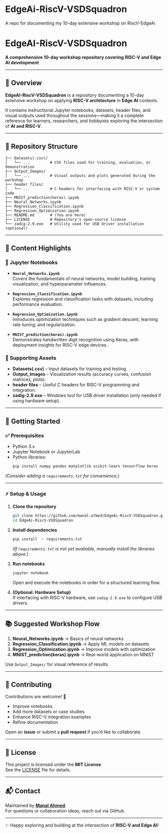 # EdgeAi-RiscV-VSDSquadron
A repo for documenting my 10-day extensive workshop on RiscV-EdgeAi


# EdgeAI-RiscV-VSDSquadron

**A comprehensive 10-day workshop repository covering RISC-V and Edge AI development**

---

## 📌 Overview

**EdgeAI-RiscV-VSDSquadron** is a repository documenting a 10-day extensive workshop on applying **RISC-V architecture** in **Edge AI** contexts.  

It contains instructional Jupyter notebooks, datasets, header files, and visual outputs used throughout the sessions—making it a complete reference for learners, researchers, and hobbyists exploring the intersection of **AI and RISC-V**.

---

## 📂 Repository Structure

```
├── Datasets(.csv)/
│   └── ...         # CSV files used for training, evaluation, or demonstration
├── Output_Images/
│   └── ...         # Visual outputs and plots generated during the workshop
├── header files/
│   └── ...         # C headers for interfacing with RISC-V or system code
├── MNIST_prediction(keras).ipynb
├── Neural_Networks.ipynb
├── Regression_Classification.ipynb
├── Regression_Optimization.ipynb
├── README.md       # (You are here)
├── LICENSE         # Repository's open-source license
└── zadig-2.9.exe   # Utility used for USB driver installation (optional)
```

---

## 📖 Content Highlights

### 🔹 Jupyter Notebooks
- **`Neural_Networks.ipynb`**  
  Covers the fundamentals of neural networks, model building, training visualization, and hyperparameter influences.

- **`Regression_Classification.ipynb`**  
  Explores regression and classification tasks with datasets, including performance evaluation.

- **`Regression_Optimization.ipynb`**  
  Introduces optimization techniques such as gradient descent, learning rate tuning, and regularization.

- **`MNIST_prediction(keras).ipynb`**  
  Demonstrates handwritten digit recognition using Keras, with deployment insights for RISC-V edge devices.

### 🔹 Supporting Assets
- **Datasets(.csv)** – Input datasets for training and testing.  
- **Output_Images** – Visualization results (accuracy curves, confusion matrices, plots).  
- **header files** – Useful C headers for RISC-V programming and integration.  
- **zadig-2.9.exe** – Windows tool for USB driver installation (only needed if using hardware setup).

---

## 🚀 Getting Started

### ✅ Prerequisites
- Python 3.x  
- Jupyter Notebook or JupyterLab  
- Python libraries:  
  ```bash
  pip install numpy pandas matplotlib scikit-learn tensorflow keras
  ```

*(Consider adding a `requirements.txt` for convenience.)*

---

### ⚡ Setup & Usage

1. **Clone the repository**
   ```bash
   git clone https://github.com/manal-a7med/EdgeAi-RiscV-VSDSquadron.git
   cd EdgeAi-RiscV-VSDSquadron
   ```

2. **Install dependencies**
   ```bash
   pip install -r requirements.txt
   ```
   *(If `requirements.txt` is not yet available, manually install the libraries above.)*

3. **Run notebooks**
   ```bash
   jupyter notebook
   ```
   Open and execute the notebooks in order for a structured learning flow.

4. **(Optional: Hardware Setup)**  
   If interfacing with RISC-V hardware, use `zadig-2.9.exe` to configure USB drivers.

---

## 📚 Suggested Workshop Flow

1. **Neural_Networks.ipynb** → Basics of neural networks  
2. **Regression_Classification.ipynb** → Apply ML models on datasets  
3. **Regression_Optimization.ipynb** → Improve models with optimization  
4. **MNIST_prediction(keras).ipynb** → Real-world application on MNIST  

Use `Output_Images/` for visual reference of results.

---

## 🤝 Contributing

Contributions are welcome! 🚀  
- Improve notebooks  
- Add more datasets or case studies  
- Enhance RISC-V integration examples  
- Refine documentation  

Open an **issue** or submit a **pull request** if you’d like to collaborate.

---

## 📜 License

This project is licensed under the **MIT License**.  
See the [LICENSE](LICENSE) file for details.

---

## 📬 Contact

Maintained by **[Manal Ahmed](https://github.com/manal-a7med)**.  
For questions or collaboration ideas, reach out via GitHub.

---

✨ Happy exploring and building at the intersection of **RISC-V and Edge AI**!
